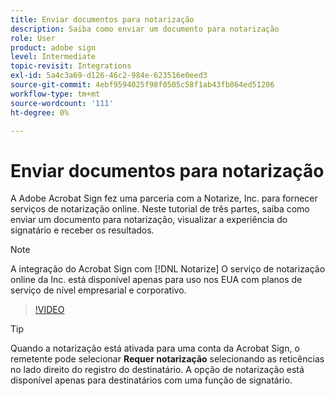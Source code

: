 ```yaml
---
title: Enviar documentos para notarização
description: Saiba como enviar um documento para notarização
role: User
product: adobe sign
level: Intermediate
topic-revisit: Integrations
exl-id: 5a4c3a69-d126-46c2-984e-623516e0eed3
source-git-commit: 4ebf9594025f98f0505c58f1ab43fb864ed51206
workflow-type: tm+mt
source-wordcount: '111'
ht-degree: 0%

---
```


# Enviar documentos para notarização

A Adobe Acrobat Sign fez uma parceria com a Notarize, Inc. para fornecer serviços de notarização online. Neste tutorial de três partes, saiba como enviar um documento para notarização, visualizar a experiência do signatário e receber os resultados.

>[!NOTE]
>
>A integração do Acrobat Sign com [!DNL Notarize] O serviço de notarização online da Inc. está disponível apenas para uso nos EUA com planos de serviço de nível empresarial e corporativo.

>[!VIDEO](https://video.tv.adobe.com/v/341029?quality=12&learn=on&hidetitle=true)

>[!TIP]
>
>Quando a notarização está ativada para uma conta da Acrobat Sign, o remetente pode selecionar **Requer notarização** selecionando as reticências no lado direito do registro do destinatário. A opção de notarização está disponível apenas para destinatários com uma função de signatário.
